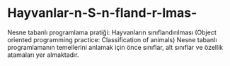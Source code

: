 # Hayvanlar-n-S-n-fland-r-lmas-
Nesne tabanlı programlama pratiği: Hayvanların sınıflandırılması   (Object oriented programming practice: Classification of animals)
Nesne tabanlı programlamanın temellerini anlamak için önce sınıflar, alt sınıflar ve özellik atamaları yer almaktadır. 
